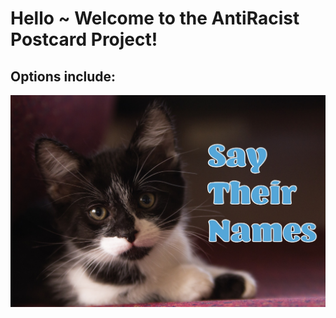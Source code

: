 # Hello ~ Welcome to the AntiRacist Postcard Project!

## Options include:

![](assets/imgs/card-1.jpg)


